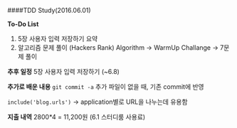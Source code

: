 ####TDD Study(2016.06.01)

**To-Do List**
1. 5장 사용자 입력 저장하기 요약  
2. 알고리즘 문제 풀이 (Hackers Rank)
	Algorithm -> WarmUp Challange -> 7문제 풀이 

**추후 일정**
5장 사용자 입력 저장하기 (~6.8)

**추가로 배운 내용**
`git commit -a` 
추가 파일이 없을 때, 기존 commit에 반영 

`include('blog.urls')` -> application별로 URL을 나누는데 유용함 

**지출 내역**
2800*4 = 11,200원 (6.1 스터디룸 사용료)

